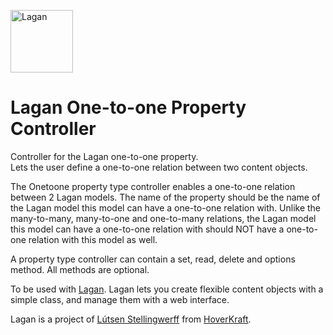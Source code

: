 [<img src="https://cdn.rawgit.com/lutsen/lagan/master/lagan-logo.svg" width="100" alt="Lagan">](https://github.com/lutsen/lagan)

Lagan One-to-one Property Controller
=====================================

 Controller for the Lagan one-to-one property.  
 Lets the user define a one-to-one relation between two content objects.
 
 The Onetoone property type controller enables a one-to-one relation between 2 Lagan models. The name of the property should be the name of the Lagan model this model can have a one-to-one relation with. Unlike the many-to-many, many-to-one and one-to-many relations, the Lagan model this model can have a one-to-one relation with should NOT have a one-to-one relation with this model as well.

A property type controller can contain a set, read, delete and options method. All methods are optional.

To be used with [Lagan](https://github.com/lutsen/lagan). Lagan lets you create flexible content objects with a simple class, and manage them with a web interface.

Lagan is a project of [Lútsen Stellingwerff](http://lutsen.land/) from [HoverKraft](http://www.hoverkraft.nl/).
